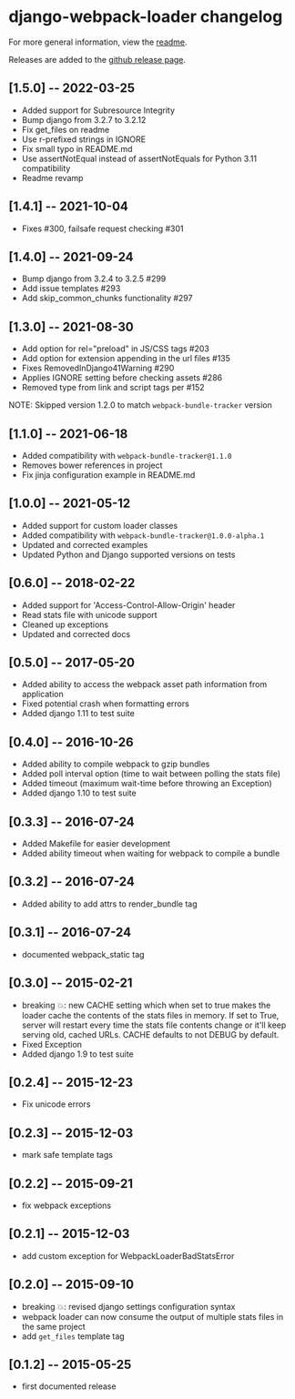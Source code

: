# django-webpack-loader changelog

For more general information, view the [readme](README.md).

Releases are added to the
[github release page](https://github.com/ezhome/django-webpack-loader/releases).

## [1.5.0] -- 2022-03-25
- Added support for Subresource Integrity 
- Bump django from 3.2.7 to 3.2.12
- Fix get_files on readme 
- Use r-prefixed strings in IGNORE
- Fix small typo in README.md 
- Use assertNotEqual instead of assertNotEquals for Python 3.11 compatibility
- Readme revamp

## [1.4.1] -- 2021-10-04

- Fixes #300, failsafe request checking #301

## [1.4.0] -- 2021-09-24

- Bump django from 3.2.4 to 3.2.5 #299
- Add issue templates #293
- Add skip_common_chunks functionality #297

## [1.3.0] -- 2021-08-30

- Add option for rel="preload" in JS/CSS tags #203
- Add option for extension appending in the url files #135
- Fixes RemovedInDjango41Warning #290
- Applies IGNORE setting before checking assets #286
- Removed type from link and script tags per #152

NOTE: Skipped version 1.2.0 to match `webpack-bundle-tracker` version


## [1.1.0] -- 2021-06-18

- Added compatibility with `webpack-bundle-tracker@1.1.0`
- Removes bower references in project
- Fix jinja configuration example in README.md

## [1.0.0] -- 2021-05-12

- Added support for custom loader classes
- Added compatibility with `webpack-bundle-tracker@1.0.0-alpha.1`
- Updated and corrected examples
- Updated Python and Django supported versions on tests
## [0.6.0] -- 2018-02-22

- Added support for 'Access-Control-Allow-Origin' header
- Read stats file with unicode support
- Cleaned up exceptions
- Updated and corrected docs

## [0.5.0] -- 2017-05-20

- Added ability to access the webpack asset path information from application
- Fixed potential crash when formatting errors
- Added django 1.11 to test suite

## [0.4.0] -- 2016-10-26

- Added ability to compile webpack to gzip bundles
- Added poll interval option (time to wait between polling the stats file)
- Added timeout (maximum wait-time before throwing an Exception)
- Added django 1.10 to test suite

## [0.3.3] -- 2016-07-24

- Added Makefile for easier development
- Added ability timeout when waiting for webpack to compile a bundle

## [0.3.2] -- 2016-07-24

- Added ability to add attrs to render_bundle tag

## [0.3.1] -- 2016-07-24

- documented webpack_static tag

## [0.3.0] -- 2015-02-21

- breaking 💥: new CACHE setting which when set to true makes the loader cache the contents of the stats files in memory. If set to True, server will restart every time the stats file contents change or it'll keep serving old, cached URLs. CACHE defaults to not DEBUG by default.
- Fixed Exception
- Added django 1.9 to test suite

## [0.2.4] -- 2015-12-23

- Fix unicode errors

## [0.2.3] -- 2015-12-03

- mark safe template tags

## [0.2.2] -- 2015-09-21

- fix webpack exceptions

## [0.2.1] -- 2015-12-03

- add custom exception for WebpackLoaderBadStatsError

## [0.2.0] -- 2015-09-10

- breaking 💥: revised django settings configuration syntax
- webpack loader can now consume the output of multiple stats files in the same project
- add ``get_files`` template tag

## [0.1.2] -- 2015-05-25

- first documented release
